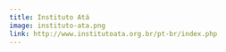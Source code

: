 ```yaml
---
title: Instituto Atá
image: instituto-ata.png
link: http://www.institutoata.org.br/pt-br/index.php
---
```

